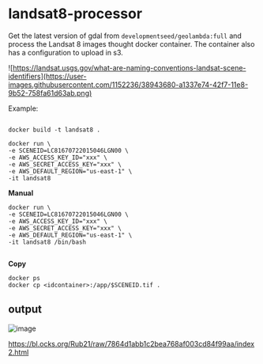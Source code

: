 # landsat8-processor

Get the latest version of gdal  from `developmentseed/geolambda:full` and process the Landsat 8 images thought docker container. The container also has a configuration to upload in s3.

![https://landsat.usgs.gov/what-are-naming-conventions-landsat-scene-identifiers](https://user-images.githubusercontent.com/1152236/38943680-a1337e74-42f7-11e8-9b52-758fa61d63ab.png)


Example:


```

docker build -t landsat8 .

docker run \
-e SCENEID=LC81670722015046LGN00 \
-e AWS_ACCESS_KEY_ID="xxx" \
-e AWS_SECRET_ACCESS_KEY="xxx" \
-e AWS_DEFAULT_REGION="us-east-1" \
-it landsat8

```

**Manual**

```
docker run \
-e SCENEID=LC81670722015046LGN00 \
-e AWS_ACCESS_KEY_ID="xxx" \
-e AWS_SECRET_ACCESS_KEY="xxx" \
-e AWS_DEFAULT_REGION="us-east-1" \
-it landsat8 /bin/bash


```

**Copy**

```
docker ps
docker cp <idcontainer>:/app/$SCENEID.tif .

```


## output

![image](https://user-images.githubusercontent.com/1152236/39007611-d8095c14-43cb-11e8-8615-b0f1876e41f8.png)

https://bl.ocks.org/Rub21/raw/7864d1abb1c2bea768af003cd84f99aa/index2.html


